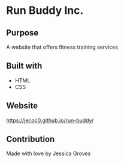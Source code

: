 # Run Buddy Inc.

## Purpose
A website that offers fitness training services

## Built with
* HTML
* CSS

## Website
https://jecoc0.github.io/run-buddy/

## Contribution
Made with love by Jessica Groves
